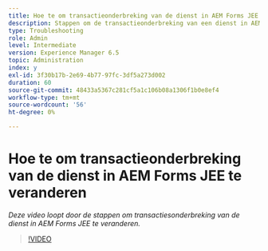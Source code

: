 ```yaml
---
title: Hoe te om transactieonderbreking van de dienst in AEM Forms JEE te veranderen
description: Stappen om de transactieonderbreking van een dienst in AEM Forms JEE te verhogen of te verminderen
type: Troubleshooting
role: Admin
level: Intermediate
version: Experience Manager 6.5
topic: Administration
index: y
exl-id: 3f30b17b-2e69-4b77-97fc-3df5a273d002
duration: 60
source-git-commit: 48433a5367c281cf5a1c106b08a1306f1b0e8ef4
workflow-type: tm+mt
source-wordcount: '56'
ht-degree: 0%

---
```


# Hoe te om transactieonderbreking van de dienst in AEM Forms JEE te veranderen

*Deze video loopt door de stappen om transactiesonderbreking van de dienst in AEM Forms JEE te veranderen.*

>[!VIDEO](https://video.tv.adobe.com/v/3436801?quality=12&learn=on&captions=dut)
